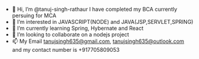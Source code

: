 - 👋 Hi, I’m @tanuj-singh-rathaur I have completed my BCA currently persuing for MCA
- 👀 I’m interested in JAVASCRIPT(NODE) and JAVA(JSP,SERVLET,SPRING) 
- 🌱 I’m currently learning Spring, Hybernate and React 
- 💞️ I’m looking to collaborate on a nodejs project 
- 📫 My Email tanujsingh635@gmail.com, tanujsingh635@outlook.com and my contact number is +917705809053

<!---
tanuj-singh-rathaur/tanuj-singh-rathaur is a ✨ special ✨ repository because its `README.md` (this file) appears on your GitHub profile.
You can click the Preview link to take a look at your changes.
--->
